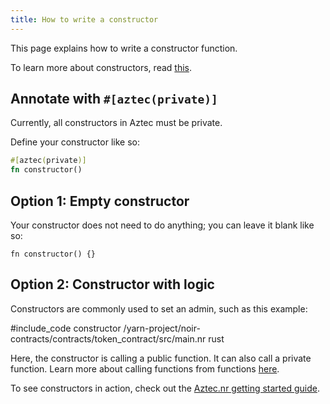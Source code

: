 ```yaml
---
title: How to write a constructor
---
```


This page explains how to write a constructor function.

To learn more about constructors, read [this](./main.md#constructors).

## Annotate with `#[aztec(private)]`

Currently, all constructors in Aztec must be private.

Define your constructor like so:

```rust
#[aztec(private)]
fn constructor()
```

## Option 1: Empty constructor

Your constructor does not need to do anything; you can leave it blank like so:

```#[aztec(private)]
fn constructor() {}
```

## Option 2: Constructor with logic

Constructors are commonly used to set an admin, such as this example:

#include_code constructor /yarn-project/noir-contracts/contracts/token_contract/src/main.nr rust

Here, the constructor is calling a public function. It can also call a private function. Learn more about calling functions from functions [here](../functions/call_functions.md).

To see constructors in action, check out the [Aztec.nr getting started guide](../../../getting_started/aztecnr-getting-started.md).